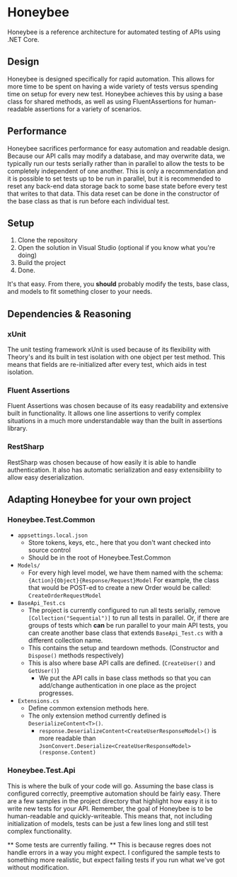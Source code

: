 # Honeybee

Honeybee is a reference architecture for automated testing of APIs using .NET Core.

## Design

Honeybee is designed specifically for rapid automation. This allows for more time to be spent on having a wide variety of tests versus spending time on setup for every new test. Honeybee achieves this by using a base class for shared methods, as well as using FluentAssertions for human-readable assertions for a variety of scenarios.

## Performance

Honeybee sacrifices performance for easy automation and readable design. Because our API calls may modify a database, and may overwrite data, we typically run our tests serially rather than in parallel to allow the tests to be completely independent of one another. This is only a recommendation and it is possible to set tests up to be run in parallel, but it is recommended to reset any back-end data storage back to some base state before every test that writes to that data. This data reset can be done in the constructor of the base class as that is run before each individual test.

## Setup

1.  Clone the repository
2.  Open the solution in Visual Studio (optional if you know what you're doing)
3.  Build the project
4.  Done.

It's that easy. From there, you **should** probably modify the tests, base class, and models to fit something closer to your needs.

## Dependencies & Reasoning

### xUnit

The unit testing framework xUnit is used because of its flexibility with Theory's and its built in test isolation with one object per test method. This means that fields are re-initialized after every test, which aids in test isolation.

### Fluent Assertions

Fluent Assertions was chosen because of its easy readability and extensive built in functionality. It allows one line assertions to verify complex situations in a much more understandable way than the built in assertions library.

### RestSharp

RestSharp was chosen because of how easily it is able to handle authentication. It also has automatic serialization and easy extensibility to allow easy deserialization.

## Adapting Honeybee for your own project

### Honeybee.Test.Common

- `appsettings.local.json`
  - Store tokens, keys, etc., here that you don't want checked into source control
  - Should be in the root of Honeybee.Test.Common
- `Models/`
  - For every high level model, we have them named with the schema:
    `{Action}{Object}{Response/Request}Model`
    For example, the class that would be POST-ed to create a new Order would be called:
    `CreateOrderRequestModel`
- `BaseApi_Test.cs`
  - The project is currently configured to run all tests serially, remove `[Collection("Sequential")]` to run all tests in parallel. Or, if there are groups of tests which **can** be run parallel to your main API tests, you can create another base class that extends `BaseApi_Test.cs` with a different collection name.
  - This contains the setup and teardown methods. (Constructor and `Dispose()` methods respectively)
  - This is also where base API calls are defined. (`CreateUser()` and `GetUser()`)
    - We put the API calls in base class methods so that you can add/change authentication in one place as the project progresses.
- `Extensions.cs`
  - Define common extension methods here.
  - The only extension method currently defined is `DeserializeContent<T>()`.
    - `response.DeserializeContent<CreateUserResponseModel>()` is more readable than
      `JsonConvert.Deserialize<CreateUserResponseModel>(response.Content)`

### Honeybee.Test.Api

This is where the bulk of your code will go. Assuming the base class is configured correctly, preemptive automation should be fairly easy. There are a few samples in the project directory that highlight how easy it is to write new tests for your API. Remember, the goal of Honeybee is to be human-readable and quickly-writeable. This means that, not including initialization of models, tests can be just a few lines long and still test complex functionality.

** Some tests are currently failing. ** This is because regres does not handle errors in a way you might expect. I configured the sample tests to something more realistic, but expect failing tests if you run what we've got without modification.

